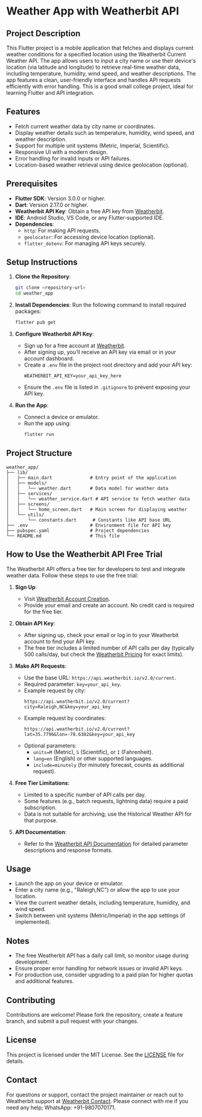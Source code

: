 # Weather App with Weatherbit API

## Project Description
This Flutter project is a mobile application that fetches and displays current weather conditions for a specified location using the Weatherbit Current Weather API. The app allows users to input a city name or use their device's location (via latitude and longitude) to retrieve real-time weather data, including temperature, humidity, wind speed, and weather descriptions. The app features a clean, user-friendly interface and handles API requests efficiently with error handling. This is a good small college project, ideal for learning Flutter and API integration.

## Features
- Fetch current weather data by city name or coordinates.
- Display weather details such as temperature, humidity, wind speed, and weather description.
- Support for multiple unit systems (Metric, Imperial, Scientific).
- Responsive UI with a modern design.
- Error handling for invalid inputs or API failures.
- Location-based weather retrieval using device geolocation (optional).

## Prerequisites
- **Flutter SDK**: Version 3.0.0 or higher.
- **Dart**: Version 2.17.0 or higher.
- **Weatherbit API Key**: Obtain a free API key from [Weatherbit](https://www.weatherbit.io/account/create).
- **IDE**: Android Studio, VS Code, or any Flutter-supported IDE.
- **Dependencies**:
  - `http`: For making API requests.
  - `geolocator`: For accessing device location (optional).
  - `flutter_dotenv`: For managing API keys securely.

## Setup Instructions

1. **Clone the Repository**:
   ```bash
   git clone <repository-url>
   cd weather_app
   ```

2. **Install Dependencies**:
   Run the following command to install required packages:
   ```bash
   flutter pub get
   ```

3. **Configure Weatherbit API Key**:
   - Sign up for a free account at [Weatherbit](https://www.weatherbit.io/account/create).
   - After signing up, you’ll receive an API key via email or in your account dashboard.
   - Create a `.env` file in the project root directory and add your API key:
     ```env
     WEATHERBIT_API_KEY=your_api_key_here
     ```
   - Ensure the `.env` file is listed in `.gitignore` to prevent exposing your API key.

4. **Run the App**:
   - Connect a device or emulator.
   - Run the app using:
     ```bash
     flutter run
     ```

## Project Structure
```
weather_app/
├── lib/
│   ├── main.dart              # Entry point of the application
│   ├── models/
│   │   └── weather.dart       # Data model for weather data
│   ├── services/
│   │   └── weather_service.dart # API service to fetch weather data
│   ├── screens/
│   │   └── home_screen.dart   # Main screen for displaying weather
│   └── utils/
│       └── constants.dart      # Constants like API base URL
├── .env                       # Environment file for API key
├── pubspec.yaml               # Project dependencies
└── README.md                  # This file
```

## How to Use the Weatherbit API Free Trial
The Weatherbit API offers a free tier for developers to test and integrate weather data. Follow these steps to use the free trial:

1. **Sign Up**:
   - Visit [Weatherbit Account Creation](https://www.weatherbit.io/account/create).
   - Provide your email and create an account. No credit card is required for the free tier.

2. **Obtain API Key**:
   - After signing up, check your email or log in to your Weatherbit account to find your API key.
   - The free tier includes a limited number of API calls per day (typically 500 calls/day, but check the [Weatherbit Pricing](https://www.weatherbit.io/pricing) for exact limits).

3. **Make API Requests**:
   - Use the base URL: `https://api.weatherbit.io/v2.0/current`.
   - Required parameter: `key=your_api_key`.
   - Example request by city:
     ```
     https://api.weatherbit.io/v2.0/current?city=Raleigh,NC&key=your_api_key
     ```
   - Example request by coordinates:
     ```
     https://api.weatherbit.io/v2.0/current?lat=35.7796&lon=-78.6382&key=your_api_key
     ```
   - Optional parameters:
     - `units=M` (Metric), `S` (Scientific), or `I` (Fahrenheit).
     - `lang=en` (English) or other supported languages.
     - `include=minutely` (for minutely forecast, counts as additional request).

4. **Free Tier Limitations**:
   - Limited to a specific number of API calls per day.
   - Some features (e.g., batch requests, lightning data) require a paid subscription.
   - Data is not suitable for archiving; use the Historical Weather API for that purpose.

5. **API Documentation**:
   - Refer to the [Weatherbit API Documentation](https://www.weatherbit.io/api/weather-current) for detailed parameter descriptions and response formats.

## Usage
- Launch the app on your device or emulator.
- Enter a city name (e.g., "Raleigh,NC") or allow the app to use your location.
- View the current weather details, including temperature, humidity, and wind speed.
- Switch between unit systems (Metric/Imperial) in the app settings (if implemented).

## Notes
- The free Weatherbit API has a daily call limit, so monitor usage during development.
- Ensure proper error handling for network issues or invalid API keys.
- For production use, consider upgrading to a paid plan for higher quotas and additional features.

## Contributing
Contributions are welcome! Please fork the repository, create a feature branch, and submit a pull request with your changes.

## License
This project is licensed under the MIT License. See the [LICENSE](LICENSE) file for details.

## Contact
For questions or support, contact the project maintainer or reach out to Weatherbit support at [Weatherbit Contact](https://www.weatherbit.io/contact). Please connect with me if you need any help; WhatsApp: +91-9807070171.